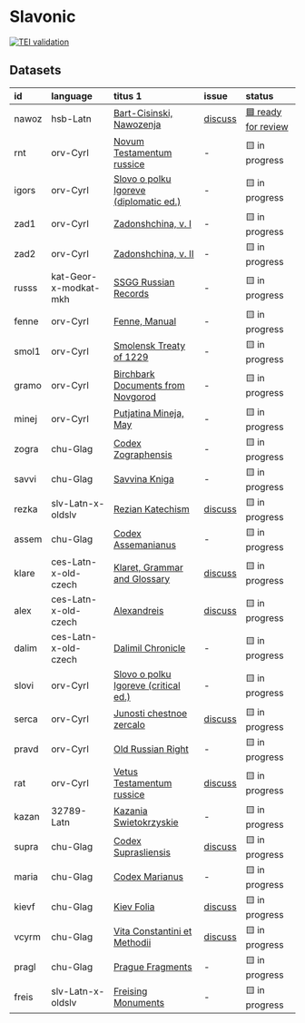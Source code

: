 # Slavonic
[![TEI validation](https://github.com/TITUS-2-0/slavonic/actions/workflows/validate_data.yaml/badge.svg?branch=main)](https://github.com/TITUS-2-0/slavonic/actions/workflows/validate_data.yaml)
## Datasets
| id    | language              | titus 1                                                                                                        | issue                                                      | status                                                               |
|:------|:----------------------|:---------------------------------------------------------------------------------------------------------------|:-----------------------------------------------------------|:---------------------------------------------------------------------|
| nawoz | hsb-Latn              | [Bart-Cisinski, Nawozenja](http://titus.uni-frankfurt.de/texte/etcs/slav/osorb/nawozena/nawoz.htm)             | [discuss](https://github.com/TITUS-2-0/slavonic/issues/1)  | [🟦 ready for review](https://github.com/TITUS-2-0/slavonic/pull/11) |
| rnt   | orv-Cyrl              | [Novum Testamentum russice](http://titus.uni-frankfurt.de/texte/etcs/slav/aruss/rnt/rnt.htm)                   | -                                                          | 🟨 in progress                                                       |
| igors | orv-Cyrl              | [Slovo o polku Igoreve (diplomatic ed.)](http://titus.uni-frankfurt.de/texte/etcs/slav/aruss/igorsh/igors.htm) | -                                                          | 🟨 in progress                                                       |
| zad1  | orv-Cyrl              | [Zadonshchina, v. I](http://titus.uni-frankfurt.de/texte/etcs/slav/aruss/zad1/zad1.htm)                        | -                                                          | 🟨 in progress                                                       |
| zad2  | orv-Cyrl              | [Zadonshchina, v. II](http://titus.uni-frankfurt.de/texte/etcs/slav/aruss/zad2/zad2.htm)                       | -                                                          | 🟨 in progress                                                       |
| russs | kat-Geor-x-modkat-mkh | [SSGG Russian Records](http://titus.uni-frankfurt.de/texte/etce/slav/russ/russssgg/russs.htm)                  | -                                                          | 🟨 in progress                                                       |
| fenne | orv-Cyrl              | [Fenne, Manual](http://titus.uni-frankfurt.de/texte/etcs/slav/aruss/fenne/fenne.htm)                           | -                                                          | 🟨 in progress                                                       |
| smol1 | orv-Cyrl              | [Smolensk Treaty of 1229](http://titus.uni-frankfurt.de/texte/etcs/slav/aruss/smol1229/smol1.htm)              | -                                                          | 🟨 in progress                                                       |
| gramo | orv-Cyrl              | [Birchbark Documents from Novgorod](http://titus.uni-frankfurt.de/texte/etcs/slav/aruss/gramoty/gramo.htm)     | -                                                          | 🟨 in progress                                                       |
| minej | orv-Cyrl              | [Putjatina Mineja, May](http://titus.uni-frankfurt.de/texte/etcs/slav/aruss/minej135/minej.htm)                | -                                                          | 🟨 in progress                                                       |
| zogra | chu-Glag              | [Codex Zographensis](http://titus.uni-frankfurt.de/texte/etcs/slav/aksl/zograph/zogra.htm)                     | -                                                          | 🟨 in progress                                                       |
| savvi | chu-Glag              | [Savvina Kniga](http://titus.uni-frankfurt.de/texte/etcs/slav/aksl/savvina/savvi.htm)                          | -                                                          | 🟨 in progress                                                       |
| rezka | slv-Latn-x-oldslv     | [Rezian Katechism](http://titus.uni-frankfurt.de/texte/etcs/slav/asloven/rezkat/rezka.htm)                     | [discuss](https://github.com/TITUS-2-0/slavonic/issues/2)  | 🟨 in progress                                                       |
| assem | chu-Glag              | [Codex Assemanianus](http://titus.uni-frankfurt.de/texte/etcs/slav/aksl/asseman/assem.htm)                     | -                                                          | 🟨 in progress                                                       |
| klare | ces-Latn-x-old-czech  | [Klaret, Grammar and Glossary](http://titus.uni-frankfurt.de/texte/etcs/slav/acech/klaret/klare.htm)           | [discuss](https://github.com/TITUS-2-0/slavonic/issues/4)  | 🟨 in progress                                                       |
| alex  | ces-Latn-x-old-czech  | [Alexandreis](http://titus.uni-frankfurt.de/texte/etcs/slav/acech/alex/alex.htm)                               | [discuss](https://github.com/TITUS-2-0/slavonic/issues/3)  | 🟨 in progress                                                       |
| dalim | ces-Latn-x-old-czech  | [Dalimil Chronicle](http://titus.uni-frankfurt.de/texte/etcc/slav/acech/dalimil/dalim.htm)                     | -                                                          | 🟨 in progress                                                       |
| slovi | orv-Cyrl              | [Slovo o polku Igoreve (critical ed.)](http://titus.uni-frankfurt.de/texte/etcs/slav/aruss/slovigor/slovi.htm) | -                                                          | 🟨 in progress                                                       |
| serca | orv-Cyrl              | [Junosti chestnoe zercalo](http://titus.uni-frankfurt.de/texte/etcs/slav/aruss/sercalo/serca.htm)              | [discuss](https://github.com/TITUS-2-0/slavonic/issues/5)  | 🟨 in progress                                                       |
| pravd | orv-Cyrl              | [Old Russian Right](http://titus.uni-frankfurt.de/texte/etcs/slav/aruss/pravda/pravd.htm)                      | -                                                          | 🟨 in progress                                                       |
| rat   | orv-Cyrl              | [Vetus Testamentum russice](http://titus.uni-frankfurt.de/texte/etcs/slav/aruss/rat/rat.htm)                   | [discuss](https://github.com/TITUS-2-0/slavonic/issues/6)  | 🟨 in progress                                                       |
| kazan | 32789-Latn            | [Kazania Swietokrzyskie](http://titus.uni-frankfurt.de/texte/etcs/slav/apoln/kazania/kazan.htm)                | -                                                          | 🟨 in progress                                                       |
| supra | chu-Glag              | [Codex Suprasliensis](http://titus.uni-frankfurt.de/texte/etcs/slav/aksl/suprasl/supra.htm)                    | [discuss](https://github.com/TITUS-2-0/slavonic/issues/10) | 🟨 in progress                                                       |
| maria | chu-Glag              | [Codex Marianus](http://titus.uni-frankfurt.de/texte/etcs/slav/aksl/marianus/maria.htm)                        | -                                                          | 🟨 in progress                                                       |
| kievf | chu-Glag              | [Kiev Folia](http://titus.uni-frankfurt.de/texte/etcs/slav/aksl/kievfol/kievf.htm)                             | [discuss](https://github.com/TITUS-2-0/slavonic/issues/9)  | 🟨 in progress                                                       |
| vcyrm | chu-Glag              | [Vita Constantini et Methodii](http://titus.uni-frankfurt.de/texte/etcc/slav/aksl/vcyrmeth/vcyrm.htm)          | [discuss](https://github.com/TITUS-2-0/slavonic/issues/8)  | 🟨 in progress                                                       |
| pragl | chu-Glag              | [Prague Fragments](http://titus.uni-frankfurt.de/texte/etcs/slav/aksl/praglist/pragl.htm)                      | -                                                          | 🟨 in progress                                                       |
| freis | slv-Latn-x-oldslv     | [Freising Monuments](http://titus.uni-frankfurt.de/texte/etcs/slav/asloven/freisdk/freis.htm)                  | -                                                          | 🟨 in progress                                                       |